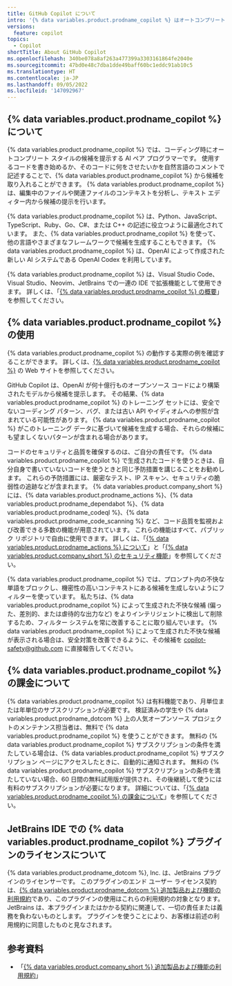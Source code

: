 ```yaml
---
title: GitHub Copilot について
intro: '{% data variables.product.prodname_copilot %} はオートコンプリート スタイルの候補を提示することでコーディングを支援します。 {% data variables.product.prodname_copilot %} を使うための注意点や、{% data variables.product.prodname_copilot %} のしくみについて説明します。'
versions:
  feature: copilot
topics:
  - Copilot
shortTitle: About GitHub Copilot
ms.openlocfilehash: 340be078a8af263a477399a3303161864fe2040e
ms.sourcegitcommit: 47bd0e48c7dba1dde49baff60bc1eddc91ab10c5
ms.translationtype: HT
ms.contentlocale: ja-JP
ms.lasthandoff: 09/05/2022
ms.locfileid: '147092967'
---
```

## {% data variables.product.prodname_copilot %} について

{% data variables.product.prodname_copilot %} では、コーディング時にオートコンプリート スタイルの候補を提示する AI ペア プログラマーです。 使用するコードを書き始めるか、そのコードに何をさせたいかを自然言語のコメントで記述することで、{% data variables.product.prodname_copilot %} から候補を取り入れることができます。 {% data variables.product.prodname_copilot %} は、編集中のファイルや関連ファイルのコンテキストを分析し、テキスト エディター内から候補の提示を行います。

{% data variables.product.prodname_copilot %} は、Python、JavaScript、TypeScript、Ruby、Go、C#、または C++ の記述に役立つように最適化されています。 また、{% data variables.product.prodname_copilot %} を使って、他の言語やさまざまなフレームワークで候補を生成することもできます。 {% data variables.product.prodname_copilot %} は、OpenAI によって作成された新しい AI システムである OpenAI Codex を利用しています。 

{% data variables.product.prodname_copilot %} は、Visual Studio Code、Visual Studio、Neovim、JetBrains での一連の IDE で拡張機能として使用できます。 詳しくは、「[{% data variables.product.prodname_copilot %} の概要](/copilot/getting-started-with-github-copilot)」を参照してください。

## {% data variables.product.prodname_copilot %} の使用

{% data variables.product.prodname_copilot %} の動作する実際の例を確認することができます。 詳しくは、[{% data variables.product.prodname_copilot %}](https://copilot.github.com/) の Web サイトを参照してください。 

GitHub Copilot は、OpenAI が何十億行ものオープンソース コードにより構築されたモデルから候補を提示します。 その結果、{% data variables.product.prodname_copilot %} のトレーニング セットには、安全でないコーディング パターン、バグ、または古い API やイディオムへの参照が含まれている可能性があります。 {% data variables.product.prodname_copilot %} がこのトレーニング データに基づいて候補を生成する場合、それらの候補にも望ましくないパターンが含まれる場合があります。 

コードのセキュリティと品質を確保するのは、ご自分の責任です。 {% data variables.product.prodname_copilot %} で生成されたコードを使うときは、自分自身で書いていないコードを使うときと同じ予防措置を講じることをお勧めします。 これらの予防措置には、厳密なテスト、IP スキャン、セキュリティの脆弱性の追跡などが含まれます。 {% data variables.product.company_short %} には、{% data variables.product.prodname_actions %}、{% data variables.product.prodname_dependabot %}、{% data variables.product.prodname_codeql %}、{% data variables.product.prodname_code_scanning %} など、コード品質を監視および改善できる多数の機能が用意されています。 これらの機能はすべて、パブリック リポジトリで自由に使用できます。 詳しくは、「[{% data variables.product.prodname_actions %} について](/actions/learn-github-actions/understanding-github-actions)」と「[{% data variables.product.company_short %} のセキュリティ機能](/code-security/getting-started/github-security-features)」を参照してください。

{% data variables.product.prodname_copilot %} では、プロンプト内の不快な単語をブロックし、機密性の高いコンテキストにある候補を生成しないようにフィルターを使っています。 私たちは、{% data variables.product.prodname_copilot %} によって生成された不快な候補 (偏った、差別的、または虐待的な出力など) をよりインテリジェントに検出して削除するため、フィルター システムを常に改善することに取り組んでいます。 {% data variables.product.prodname_copilot %} によって生成された不快な候補が表示される場合は、安全対策を改善できるように、その候補を copilot-safety@github.com に直接報告してください。 

## {% data variables.product.prodname_copilot %} の課金について

{% data variables.product.prodname_copilot %} は有料機能であり、月単位または年単位のサブスクリプションが必要です。 検証済みの学生や {% data variables.product.prodname_dotcom %} 上の人気オープンソース プロジェクトのメンテナンス担当者は、無料で {% data variables.product.prodname_copilot %} を使うことができます。 無料の {% data variables.product.prodname_copilot %} サブスクリプションの条件を満たしている場合は、{% data variables.product.prodname_copilot %} サブスクリプション ページにアクセスしたときに、自動的に通知されます。 無料の {% data variables.product.prodname_copilot %} サブスクリプションの条件を満たしていない場合、60 日間の無料試用版が提供され、その後継続して使うには有料のサブスクリプションが必要になります。 詳細については、「[{% data variables.product.prodname_copilot %} の課金について](/billing/managing-billing-for-github-copilot/about-billing-for-github-copilot)」を参照してください。

## JetBrains IDE での {% data variables.product.prodname_copilot %} プラグインのライセンスについて

{% data variables.product.prodname_dotcom %}, Inc. は、JetBrains プラグインのライセンサーです。 このプラグインのエンド ユーザー ライセンス契約は、[{% data variables.product.prodname_dotcom %} 追加製品および機能の利用規約](/free-pro-team@latest/site-policy/github-terms/github-terms-for-additional-products-and-features#github-copilot)であり、このプラグインの使用はこれらの利用規約の対象となります。 JetBrains は、本プラグインまたはかかる契約に関連して、一切の責任または義務を負わないものとします。 プラグインを使うことにより、お客様は前述の利用規約に同意したものと見なされます。

## 参考資料

- 「[{% data variables.product.company_short %} 追加製品および機能の利用規約](/free-pro-team@latest/site-policy/github-terms/github-terms-for-additional-products-and-features#github-copilot)」
